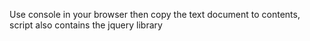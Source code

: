 Use console in your browser then copy the text document to contents, script also contains the jquery library
